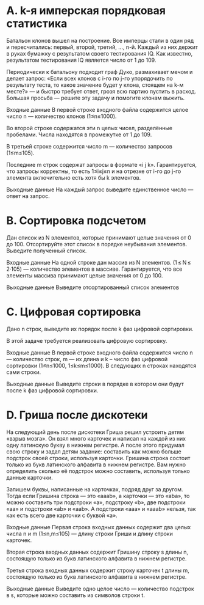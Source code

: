 # A. k-я имперская порядковая статистика

Батальон клонов вышел на построение. Все имперцы стали в один ряд и пересчитались: первый, второй, третий, …, n-й. Каждый из них держит в руках бумажку с результатом своего тестирования IQ. Как известно, результатом тестирования IQ является число от 1 до 109.

Периодически к батальону подходит граф Дуко, размахивает мечом и делает запрос: «Если всех клонов с i-го по j-го упорядочить по результату теста, то какое значение будет у клона, стоящем на k-м месте?» — и быстро требует ответ, грозя всю партию пустить в расход. Большая просьба — решите эту задачу и помогите клонам выжить.

Входные данные
В первой строке входного файла содержится целое число n — количество клонов (1≤n≤1000).

Во второй строке содержатся эти n целых чисел, разделённые пробелами. Числа находятся в промежутке от 1 до 109.

В третьей строке содержится число m — количество запросов (1≤m≤105).

Последние m строк содержат запросы в формате «i j k». Гарантируется, что запросы корректны, то есть 1≤i≤j≤n и на отрезке от i-го до j-го элемента включительно есть хотя бы k элементов.

Выходные данные
На каждый запрос выведите единственное число — ответ на запрос.


# B. Сортировка подсчетом

Дан список из N элементов, которые принимают целые значения от 0 до 100. Отсортируйте этот список в порядке неубывания элементов. Выведите полученный список.

Входные данные
На одной строке дан массив из N элементов. (1 ≤ N ≤ 2·105) — количество элементов в массиве. Гарантируется, что все элементы массива принимают целые значения от 0 до 100.

Выходные данные
Выведите отсортированный список элeментов


# C. Цифровая сортировка

Дано n строк, выведите их порядок после k фаз цифровой сортировки.

В этой задаче требуется реализовать цифровую сортировку.

Входные данные
В первой строке входного файла содержится число n — количество строк, m — их длина и k – число фаз цифровой сортировки (1≤n≤1000, 1≤k≤m≤1000). В следующих n строках находятся сами строки.

Выходные данные
Выведите строки в порядке в котором они будут после k фаз цифровой сортировки.


# D. Гриша после дискотеки

На следующий день после дискотеки Гриша решил устроить детям «взрыв мозга». Он взял много карточек и написал на каждой из них одну латинскую букву в нижнем регистре. А после этого придумал свою строку и задал детям задание: составить как можно больше подстрок своей строки, используя карточки. Гришина строка состоит только из букв латинского алфавита в нижнем регистре. Вам нужно определить сколько её подстрок можно составить, используя только данные карточки.

Запишем буквы, написанные на карточках, подряд друг за другом. Тогда если Гришина строка — это «aaab», а карточки — это «aba», то можно составить три подстроки «a», подстроку «b», две подстроки «aa» и подстроки «ab» и «aab». А подстроки «aaa» и «aaab» нельзя, так как есть всего две карточки с буквой «a».

Входные данные
Первая строка входных данных содержит два целых числа n и m (1≤n,m≤105) — длину строки Гриши и длину строки карточек.

Вторая строка входных данных содержит Гришину строку s длины n, состоящую только из букв латинского алфавита в нижнем регистре.

Третья строка входных данных содержит строку карточек t длины m, состоящую только из букв латинского алфавита в нижнем регистре.

Выходные данные
Выведите одно целое число — количество подстрок в s, которые можно составить из символов строки t.
